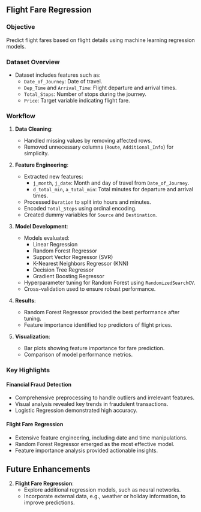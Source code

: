 ## Flight Fare Regression

### **Objective**
Predict flight fares based on flight details using machine learning regression models.

### **Dataset Overview**
- Dataset includes features such as:
  - `Date_of_Journey`: Date of travel.
  - `Dep_Time` and `Arrival_Time`: Flight departure and arrival times.
  - `Total_Stops`: Number of stops during the journey.
  - `Price`: Target variable indicating flight fare.

### **Workflow**
1. **Data Cleaning**:
   - Handled missing values by removing affected rows.
   - Removed unnecessary columns (`Route`, `Additional_Info`) for simplicity.

2. **Feature Engineering**:
   - Extracted new features:
     - `j_month`, `j_date`: Month and day of travel from `Date_of_Journey`.
     - `d_total_min`, `a_total_min`: Total minutes for departure and arrival times.
   - Processed `Duration` to split into hours and minutes.
   - Encoded `Total_Stops` using ordinal encoding.
   - Created dummy variables for `Source` and `Destination`.

3. **Model Development**:
   - Models evaluated:
     - Linear Regression
     - Random Forest Regressor
     - Support Vector Regressor (SVR)
     - K-Nearest Neighbors Regressor (KNN)
     - Decision Tree Regressor
     - Gradient Boosting Regressor
   - Hyperparameter tuning for Random Forest using `RandomizedSearchCV`.
   - Cross-validation used to ensure robust performance.

4. **Results**:
   - Random Forest Regressor provided the best performance after tuning.
   - Feature importance identified top predictors of flight prices.

5. **Visualization**:
   - Bar plots showing feature importance for fare prediction.
   - Comparison of model performance metrics.


### **Key Highlights**
#### Financial Fraud Detection
- Comprehensive preprocessing to handle outliers and irrelevant features.
- Visual analysis revealed key trends in fraudulent transactions.
- Logistic Regression demonstrated high accuracy.

#### Flight Fare Regression
- Extensive feature engineering, including date and time manipulations.
- Random Forest Regressor emerged as the most effective model.
- Feature importance analysis provided actionable insights.


## Future Enhancements
2. **Flight Fare Regression**:
   - Explore additional regression models, such as neural networks.
   - Incorporate external data, e.g., weather or holiday information, to improve predictions.
